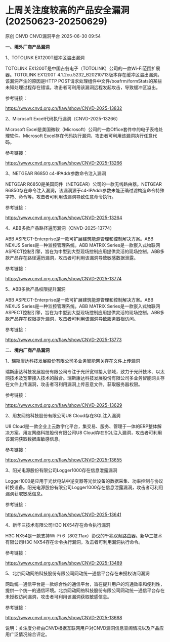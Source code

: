 #  上周关注度较高的产品安全漏洞(20250623-20250629)  
原创 CNVD  CNVD漏洞平台   2025-06-30 09:54  
  
**一、境外厂商产品漏洞**  
  
1、TOTOLINK EX1200T缓冲区溢出漏洞  
  
TOTOLINK EX1200T是中国吉翁电子（TOTOLINK）公司的一款Wi-Fi范围扩展器。TOTOLINK EX1200T 4.1.2cu.5232_B20210713版本存在缓冲区溢出漏洞。该漏洞产生的原因是HTTP POST请求处理组件中文件/boafrm/formStats的某些未知处理过程存在错误。攻击者可利用该漏洞远程发起攻击，导致缓冲区溢出。  
  
参考链接：  
  
https://www.cnvd.org.cn/flaw/show/CNVD-2025-13832  
  
2、Microsoft Excel代码执行漏洞（CNVD-2025-13266）  
  
Microsoft Excel是美国微软（Microsoft）公司的一款Office套件中的电子表格处理软件。Microsoft Excel存在代码执行漏洞，攻击者可利用该漏洞执行任意代码。  
  
参考链接：  
  
https://www.cnvd.org.cn/flaw/show/CNVD-2025-13266  
  
3、NETGEAR R6850 c4-IPAddr参数命令注入漏洞  
  
NETGEAR R6850是美国网件（NETGEAR）公司的一款无线路由器。NETGEAR R6850存在命令注入漏洞，该漏洞源于c4-IPAddr参数未能正确过滤构造命令特殊字符、命令等。攻击者可利用该漏洞导致任意命令执行。  
  
参考链接：  
  
https://www.cnvd.org.cn/flaw/show/CNVD-2025-13264  
  
4、ABB多款产品路径遍历漏洞（CNVD-2025-13774）  
  
ABB ASPECT-Enterprise是一款可扩展建筑能源管理和控制解决方案。ABB NEXUS Series是一种监控管理系统。ABB MATRIX Series是一款嵌入式物联网ASPECT控制引擎，旨在为中型到大型现场控制应用提供灵活的现场控制。ABB多款产品存在路径遍历漏洞，攻击者可利用该漏洞导致敏感数据泄露。  
  
参考链接：  
  
https://www.cnvd.org.cn/flaw/show/CNVD-2025-13774  
  
5、ABB多款产品权限提升漏洞  
  
ABB ASPECT-Enterprise是一款可扩展建筑能源管理和控制解决方案。ABB NEXUS Series是一种监控管理系统。ABB MATRIX Series是一款嵌入式物联网ASPECT控制引擎，旨在为中型到大型现场控制应用提供灵活的现场控制。ABB多款产品存在权限提升漏洞，攻击者可利用该漏洞导致服务器根访问。  
  
参考链接：  
  
https://www.cnvd.org.cn/flaw/show/CNVD-2025-13773  
  
二、**境内厂商产品漏洞**  
  
1、瑞斯康达科技发展股份有限公司多业务智能网关存在文件上传漏洞  
  
瑞斯康达科技发展股份有限公司专注于光纤宽带接入领域，致力于光纤技术、以太网技术及宽带接入技术的融合。瑞斯康达科技发展股份有限公司多业务智能网关存在文件上传漏洞，攻击者可利用漏洞上传恶意文件，获取服务器权限。  
  
参考链接：  
  
https://www.cnvd.org.cn/flaw/show/CNVD-2025-13629  
  
2、用友网络科技股份有限公司U8 Cloud存在SQL注入漏洞  
  
U8 Cloud是一款企业上云数字化平台，集交易、服务、管理于一体的ERP整体解决方案。用友网络科技股份有限公司U8 Cloud存在SQL注入漏洞，攻击者可利用该漏洞获取数据库敏感信息。  
  
参考链接：  
  
https://www.cnvd.org.cn/flaw/show/CNVD-2025-13655  
  
3、阳光电源股份有限公司Logger1000存在信息泄露漏洞  
  
Logger1000是应用于光伏电站中逆变器等光伏设备的数据采集、功率控制与协议转换设备。阳光电源股份有限公司Logger1000存在信息泄露漏洞，攻击者可利用漏洞获取敏感信息。  
  
参考链接：  
  
https://www.cnvd.org.cn/flaw/show/CNVD-2025-13641  
  
4、新华三技术有限公司H3C NX54存在命令执行漏洞  
  
H3C NX54是一款支持Wi-Fi 6（802.11ax）协议的千兆双频路由器。新华三技术有限公司H3C NX54存在命令执行漏洞，攻击者可利用漏洞执行命令。  
  
参考链接：  
  
https://www.cnvd.org.cn/flaw/show/CNVD-2025-13489  
  
5、北京网动网络科技股份有限公司网动统一通信平台存在未授权访问漏洞  
  
网动统一通信平台是一款综合性的通信平台，旨在提升用户的沟通效率和便利性，提供一个统一的通信环境‌‌。北京网动网络科技股份有限公司网动统一通信平台存在未授权访问漏洞，攻击者可利用该漏洞获取敏感信息。  
  
参考链接：  
  
https://www.cnvd.org.cn/flaw/show/CNVD-2025-13668  
  
  
  
说明：关注度分析由CNVD根据互联网用户对CNVD漏洞信息查阅情况以及产品应用广泛情况综合评定。  
  
  

